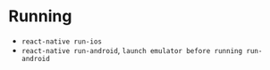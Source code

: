 # Running

- `react-native run-ios`
- `react-native run-android`, `launch emulator before running run-android`

